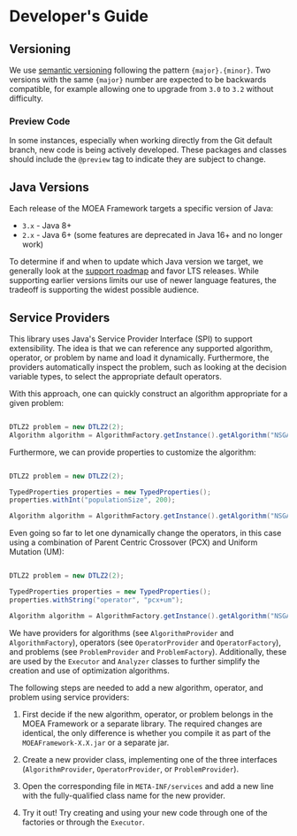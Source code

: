 # Developer's Guide

## Versioning

We use [semantic versioning](https://semver.org/) following the pattern `{major}.{minor}`.  Two versions with the same
`{major}` number are expected to be backwards compatible, for example allowing one to upgrade from `3.0` to `3.2`
without difficulty.

### Preview Code

In some instances, especially when working directly from the Git default branch, new code is being actively developed.  These
packages and classes should include the `@preview` tag to indicate they are subject to change.

## Java Versions

Each release of the MOEA Framework targets a specific version of Java:

* `3.x` - Java 8+
* `2.x` - Java 6+ (some features are deprecated in Java 16+ and no longer work)

To determine if and when to update which Java version we target, we generally look at the
[support roadmap](https://www.oracle.com/java/technologies/java-se-support-roadmap.html) and favor LTS releases.
While supporting earlier versions limits our use of newer language features, the tradeoff is supporting
the widest possible audience.

## Service Providers

This library uses Java's Service Provider Interface (SPI) to support extensibility.  The idea is that we can reference any
supported algorithm, operator, or problem by name and load it dynamically.  Furthermore, the providers automatically inspect
the problem, such as looking at the decision variable types, to select the appropriate default operators.

With this approach, one can quickly construct an algorithm appropriate for a given problem:

```java

DTLZ2 problem = new DTLZ2(2);
Algorithm algorithm = AlgorithmFactory.getInstance().getAlgorithm("NSGAII", problem);
```

Furthermore, we can provide properties to customize the algorithm:

```java

DTLZ2 problem = new DTLZ2(2);

TypedProperties properties = new TypedProperties();
properties.withInt("populationSize", 200);

Algorithm algorithm = AlgorithmFactory.getInstance().getAlgorithm("NSGAII", properties, problem);
```

Even going so far to let one dynamically change the operators, in this case using a combination of Parent Centric Crossover (PCX)
and Uniform Mutation (UM):

```java

DTLZ2 problem = new DTLZ2(2);

TypedProperties properties = new TypedProperties();
properties.withString("operator", "pcx+um");

Algorithm algorithm = AlgorithmFactory.getInstance().getAlgorithm("NSGAII", properties, problem);
```

We have providers for algorithms (see `AlgorithmProvider` and `AlgorithmFactory`), operators (see `OperatorProvider`
and `OperatorFactory`), and problems (see `ProblemProvider` and `ProblemFactory`).  Additionally, these are used by
the `Executor` and `Analyzer` classes to further simplify the creation and use of optimization algorithms.

The following steps are needed to add a new algorithm, operator, and problem using service providers:

1. First decide if the new algorithm, operator, or problem belongs in the MOEA Framework or a separate library.  The required
   changes are identical, the only difference is whether you compile it as part of the `MOEAFramework-X.X.jar` or a
   separate jar.
   
2. Create a new provider class, implementing one of the three interfaces (`AlgorithmProvider`, `OperatorProvider`,
   or `ProblemProvider`).  
   
3. Open the corresponding file in `META-INF/services` and add a new line with the fully-qualified class name for the new
   provider.

4. Try it out! Try creating and using your new code through one of the factories or through the `Executor`.



